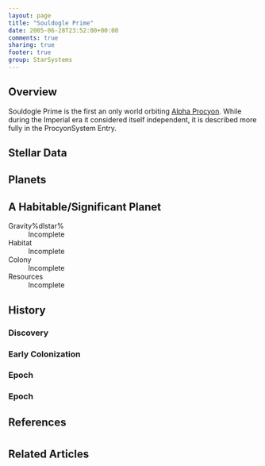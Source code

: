 ```yaml
---
layout: page
title: "Souldogle Prime"
date: 2005-06-28T23:52:00+00:00
comments: true
sharing: true
footer: true
group: StarSystems
---
```


## Overview

Souldogle Prime is the first an only world orbiting [Alpha Procyon](/star-systems/procyon-system). While during the Imperial era it considered itself independent, it is described more fully in the ProcyonSystem Entry.

## Stellar Data


## Planets


## A Habitable/Significant Planet


<dl><dt>Gravity%dlstar%</dt><dd> Incomplete</dd>
<dt>Habitat</dt><dd> Incomplete</dd>
<dt>Colony</dt><dd> Incomplete</dd>
<dt>Resources</dt><dd> Incomplete</dd>
</dl>

## History

### Discovery

### Early Colonization

### Epoch

### Epoch

## References
# 

## Related Articles
